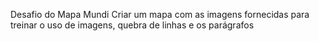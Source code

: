 Desafio do Mapa Mundi
Criar um mapa com as imagens fornecidas para treinar o uso de imagens, quebra de linhas e os parágrafos